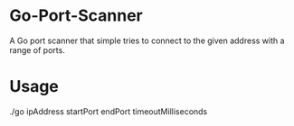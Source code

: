 # Go-Port-Scanner
A Go port scanner that simple tries to connect to the given address with a range of ports. 
# Usage
./go ipAddress startPort endPort timeoutMilliseconds 
